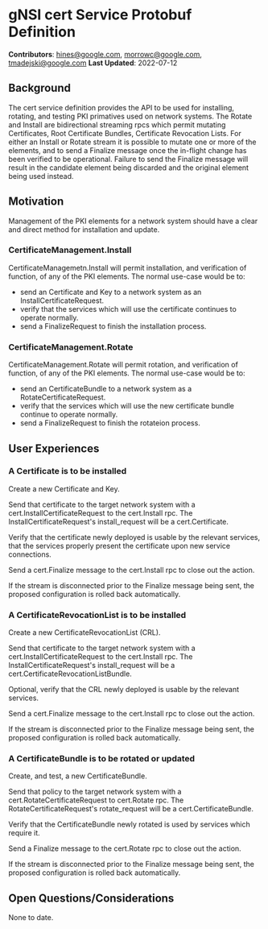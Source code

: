 # gNSI cert Service Protobuf Definition
**Contributors**: hines@google.com, morrowc@google.com, tmadejski@google.com
**Last Updated**: 2022-07-12

## Background

The cert service definition provides the API to be used for installing,
rotating, and testing PKI primatives used on network systems. The Rotate
and Install are bidirectional streaming rpcs which permit mutating
Certificates, Root Certificate Bundles, Certificate Revocation Lists.
For either an Install or Rotate stream it is possible to mutate one or
more of the elements, and to send a Finalize message once the in-flight
change has been verified to be operational. Failure to send the Finalize
message will result in the candidate element being discarded and the
original element being used instead.

## Motivation

Management of the PKI elements for a network system should have
a clear and direct method for installation and update.

### CertificateManagement.Install

CertificateManagemetn.Install will permit installation, and
verification of function, of any of the PKI elements. The normal
use-case would be to:

* send an Certificate and Key to a network system as an
InstallCertificateRequest.
* verify that the services which will use the certificate continues
to operate normally.
* send a FinalizeRequest to finish the installation process.

### CertificateManagement.Rotate

CertificateManagement.Rotate will permit rotation, and
verification of function, of any of the PKI elements.
The normal use-case would be to:

* send an CertificateBundle to a network system as a
RotateCertificateRequest.
* verify that the services which will use the new certificate bundle
continue to operate normally.
* send a FinalizeRequest to finish the rotateion process.

## User Experiences

### A Certificate is to be installed

Create a new Certificate and Key.

Send that certificate to the target network system with a
cert.InstallCertificateRequest to the cert.Install rpc. The
InstallCertificateRequest's install_request will be a
cert.Certificate.

Verify that the certificate newly deployed is usable by the relevant
services, that the services properly present the certificate upon
new service connections.

Send a cert.Finalize message to the cert.Install rpc to close
out the action.

If the stream is disconnected prior to the Finalize message being
sent, the proposed configuration is rolled back automatically.

### A CertificateRevocationList is to be installed

Create a new CertificateRevocationList (CRL).

Send that certificate to the target network system with a
cert.InstallCertificateRequest to the cert.Install rpc. The
InstallCertificateRequest's install_request will be a
cert.CertificateRevocationListBundle.

Optional, verify that the CRL newly deployed is usable by the relevant
services.

Send a cert.Finalize message to the cert.Install rpc to close
out the action.

If the stream is disconnected prior to the Finalize message being
sent, the proposed configuration is rolled back automatically.

### A CertificateBundle is to be rotated or updated

Create, and test, a new CertificateBundle.

Send that policy to the target network system with a
cert.RotateCertificateRequest to cert.Rotate rpc. The
RotateCertificateRequest's rotate_request will be a cert.CertificateBundle.

Verify that the CertificateBundle newly rotated is used by services
which require it.

Send a Finalize message to the cert.Rotate rpc to close out the action.

If the stream is disconnected prior to the Finalize message being
sent, the proposed configuration is rolled back automatically.

## Open Questions/Considerations

None to date.
